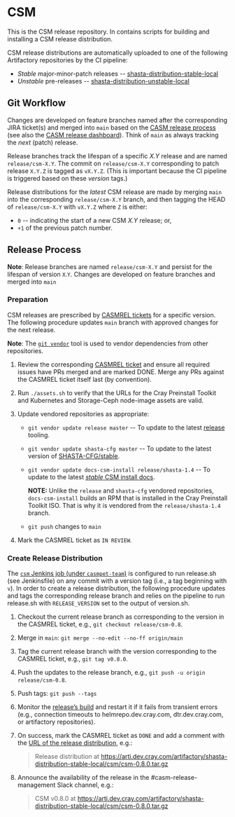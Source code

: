 # CSM

This is the CSM release repository. In contains scripts for building and
installing a CSM release distribution.

CSM release distributions are automatically uploaded to one of the following
Artifactory repositories by the CI pipeline:

* _Stable_ major-minor-patch releases --
  [shasta-distribution-stable-local](https://arti.dev.cray.com:443/artifactory/shasta-distribution-stable-local/)
* _Unstable_ pre-releases --
  [shasta-distribution-unstable-local](https://arti.dev.cray.com:443/artifactory/shasta-distribution-unstable-local/)


## Git Workflow

Changes are developed on feature branches named after the corresponding JIRA
ticket(s) and merged into `main` based on the [CASM release
process](https://connect.us.cray.com/confluence/display/CASM/CASM+Merge+and+Release+Process)
(see also the [CASM release
dashboard](https://connect.us.cray.com/confluence/display/CASM/CASM+Release+Progress+Dashboard)).
Think of `main` as always tracking the _next_ (patch) release.

Release branches track the lifespan of a specific _X.Y_ release and are named
`release/csm-X.Y`. The commit on `release/csm-X.Y` corresponding to patch
release `X.Y.Z` is tagged as `vX.Y.Z`. (This is important because the CI
pipeline is triggered based on these _version_ tags.)

Release distributions for the _latest_ CSM release are made by merging `main`
into the corresponding `release/csm-X.Y` branch, and then tagging the HEAD of
`release/csm-X.Y` with `vX.Y.Z` where `Z` is either:

* `0` -- indicating the start of a new CSM _X.Y_ release; or,
* `+1` of the previous patch number.


## Release Process


**Note**: Release branches are named `release/csm-X.Y` and persist for the
lifespan of version `X`.`Y`. Changes are developed on feature branches and
merged into `main`


### Preparation

CSM releases are prescribed by [CASMREL
tickets](https://connect.us.cray.com/jira/projects/CASMREL/issues/) for a
specific version. The following procedure updates `main` branch with approved
changes for the next release.

**Note**: The [`git vendor`](https://github.com/brettlangdon/git-vendor) tool
is used to vendor dependencies from other repositories.

1.  Review the corresponding [CASMREL
    ticket](https://connect.us.cray.com/jira/projects/CASMREL/issues/) and
    ensure all required issues have PRs merged and are marked DONE. Merge any
    PRs against the CASMREL ticket itself last (by convention).

2.  Run `./assets.sh` to verify that the URLs for the Cray Preinstall Toolkit
    and Kubernetes and Storage-Ceph node-image assets are valid.

3.  Update vendored repositories as appropriate:

    *   `git vendor update release master` -- To update to the latest
        [release](https://stash.us.cray.com/projects/SHASTARELM/repos/release/browse)
        tooling.

    *   `git vendor update shasta-cfg master` -- To update to the latest
        version of [SHASTA-CFG/stable](https://stash.us.cray.com/projects/SHASTA-CFG/repos/stable/browse).

    *   `git vendor update docs-csm-install release/shasta-1.4` -- To
        update to the latest [_stable_ CSM install
        docs](https://stash.us.cray.com/projects/MTL/repos/docs-csm-install/browse?at=refs%2Fheads%2Frelease%2Fshasta-1.4).

        **NOTE:** Unlike the `release` and `shasta-cfg` vendored repositories,
        `docs-csm-install` builds an RPM that is installed in the Cray
        Preinstall Toolkit ISO. That is why it is vendored from the
        `release/shasta-1.4` branch.

    *   `git push` changes to `main`

4.  Mark the CASMREL ticket as `IN REVIEW`.


### Create Release Distribution

The [`csm` Jenkins job (under
`casmpet-team`)](https://cje2.dev.cray.com/teams-casmpet-team/job/casmpet-team/job/csm/)
is configured to run release.sh (see Jenkinsfile) on any commit with a version
tag (i.e., a tag beginning with `v`). In order to create a release
distribution, the following procedure updates and tags the corresponding
release branch and relies on the pipeline to run release.sh with
`RELEASE_VERSION` set to the output of version.sh.



1.  Checkout the current release branch as corresponding to the version in the
    CASMREL ticket, e.g., `git checkout release/csm-0.8`.

2.  Merge in `main`: `git merge --no-edit --no-ff origin/main`

3.  Tag the current release branch with the version corresponding to the
    CASMREL ticket, e.g., `git tag v0.8.0`.

4.  Push the updates to the release branch, e.g., `git push -u origin
    release/csm-0.8`.

5.  Push tags: `git push --tags`

6.  Monitor the [release’s
    build](https://cje2.dev.cray.com/teams-casmpet-team/blue/organizations/casmpet-team/csm/activity)
    and restart it if it fails from transient errors (e.g., connection timeouts
    to helmrepo.dev.cray.com, dtr.dev.cray.com, or artifactory repositories).

7.  On success, mark the CASMREL ticket as `DONE` and add a comment with the
    [URL of the release
    distribution](https://arti.dev.cray.com/artifactory/shasta-distribution-stable-local/csm/),
    e.g.:

    > Release distribution at
    > https://arti.dev.cray.com/artifactory/shasta-distribution-stable-local/csm/csm-0.8.0.tar.gz

8.  Announce the availability of the release in the #casm-release-management
    Slack channel, e.g.:

    > CSM v0.8.0 at
    > https://arti.dev.cray.com/artifactory/shasta-distribution-stable-local/csm/csm-0.8.0.tar.gz

